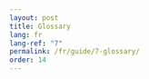 ```yaml
---
layout: post
title: Glossary
lang: fr
lang-ref: "7"
permalink: /fr/guide/7-glossary/
order: 14
---
```

